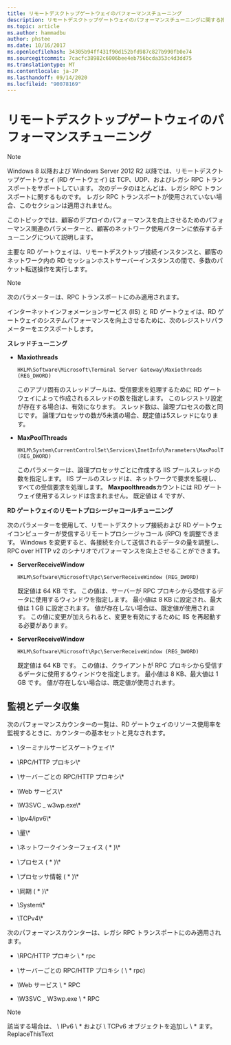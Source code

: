 ```yaml
---
title: リモートデスクトップゲートウェイのパフォーマンスチューニング
description: リモートデスクトップゲートウェイのパフォーマンスチューニングに関する推奨事項
ms.topic: article
ms.author: hammadbu
author: phstee
ms.date: 10/16/2017
ms.openlocfilehash: 34305b94ff431f90d152bfd987c827b990fb0e74
ms.sourcegitcommit: 7cacfc38982c6006bee4eb756bcda353c4d3dd75
ms.translationtype: MT
ms.contentlocale: ja-JP
ms.lasthandoff: 09/14/2020
ms.locfileid: "90078169"
---
```

# <a name="performance-tuning-remote-desktop-gateways"></a>リモートデスクトップゲートウェイのパフォーマンスチューニング

> [!NOTE]
> Windows 8 以降および Windows Server 2012 R2 以降では、リモートデスクトップゲートウェイ (RD ゲートウェイ) は TCP、UDP、およびレガシ RPC トランスポートをサポートしています。 次のデータのほとんどは、レガシ RPC トランスポートに関するものです。 レガシ RPC トランスポートが使用されていない場合、このセクションは適用されません。

このトピックでは、顧客のデプロイのパフォーマンスを向上させるためのパフォーマンス関連のパラメーターと、顧客のネットワーク使用パターンに依存するチューニングについて説明します。

主要な RD ゲートウェイは、リモートデスクトップ接続インスタンスと、顧客のネットワーク内の RD セッションホストサーバーインスタンスの間で、多数のパケット転送操作を実行します。

> [!NOTE]
> 次のパラメーターは、RPC トランスポートにのみ適用されます。

インターネットインフォメーションサービス (IIS) と RD ゲートウェイは、RD ゲートウェイのシステムパフォーマンスを向上させるために、次のレジストリパラメーターをエクスポートします。

**スレッドチューニング**

-   **Maxiothreads**

    ``` syntax
    HKLM\Software\Microsoft\Terminal Server Gateway\Maxiothreads (REG_DWORD)
    ```

    このアプリ固有のスレッドプールは、受信要求を処理するために RD ゲートウェイによって作成されるスレッドの数を指定します。 このレジストリ設定が存在する場合は、有効になります。 スレッド数は、論理プロセスの数と同じです。 論理プロセッサの数が5未満の場合、既定値は5スレッドになります。

-   **MaxPoolThreads**

    ``` syntax
    HKLM\System\CurrentControlSet\Services\InetInfo\Parameters\MaxPoolThreads (REG_DWORD)
    ```

    このパラメーターは、論理プロセッサごとに作成する IIS プールスレッドの数を指定します。 IIS プールのスレッドは、ネットワークで要求を監視し、すべての受信要求を処理します。 **Maxpoolthreads**カウントには RD ゲートウェイ使用するスレッドは含まれません。 既定値は 4 ですが、

**RD ゲートウェイのリモートプロシージャコールチューニング**

次のパラメーターを使用して、リモートデスクトップ接続および RD ゲートウェイコンピューターが受信するリモートプロシージャコール (RPC) を調整できます。 Windows を変更すると、各接続を介して送信されるデータの量を調整し、RPC over HTTP v2 のシナリオでパフォーマンスを向上させることができます。

-   **ServerReceiveWindow**

    ``` syntax
    HKLM\Software\Microsoft\Rpc\ServerReceiveWindow (REG_DWORD)
    ```

    既定値は 64 KB です。 この値は、サーバーが RPC プロキシから受信するデータに使用するウィンドウを指定します。 最小値は 8 KB に設定され、最大値は 1 GB に設定されます。 値が存在しない場合は、既定値が使用されます。 この値に変更が加えられると、変更を有効にするために IIS を再起動する必要があります。

-   **ServerReceiveWindow**

    ``` syntax
    HKLM\Software\Microsoft\Rpc\ServerReceiveWindow (REG_DWORD)
    ```

    既定値は 64 KB です。 この値は、クライアントが RPC プロキシから受信するデータに使用するウィンドウを指定します。 最小値は 8 KB、最大値は 1 GB です。 値が存在しない場合は、既定値が使用されます。

## <a name="monitoring-and-data-collection"></a>監視とデータ収集

次のパフォーマンスカウンターの一覧は、RD ゲートウェイのリソース使用率を監視するときに、カウンターの基本セットと見なされます。

-   \\ターミナルサービスゲートウェイ\\\*

-   \\RPC/HTTP プロキシ\\\*

-   \\サーバーごとの RPC/HTTP プロキシ\\\*

-   \\Web サービス\\\*

-   \\W3SVC \_ w3wp.exe\\\*

-   \\Ipv4/ipv6\\\*

-   \\量\\\*

-   \\ネットワークインターフェイス ( \* )\\\*

-   \\プロセス ( \* )\\\*

-   \\プロセッサ情報 ( \* )\\\*

-   \\同期 ( \* )\\\*

-   \\System\\\*

-   \\TCPv4\\\*

次のパフォーマンスカウンターは、レガシ RPC トランスポートにのみ適用されます。

-   \\RPC/HTTP プロキシ \\ \* rpc

-   \\サーバーごとの RPC/HTTP プロキシ ( \\ \* rpc)

-   \\Web サービス \\ \* RPC

-   \\W3SVC \_ W3wp.exe \\ \* RPC

> [!NOTE]
> 該当する場合は、 \\ IPv6 \\ \* および \\ TCPv6 オブジェクトを追加し \\ \* ます。ReplaceThisText


